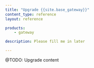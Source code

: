 ```yaml
---
title: "Upgrade {{site.base_gateway}}"
content_type: reference
layout: reference

products:
    - gateway

description: Please fill me in later

---
```


@TODO: Upgrade content